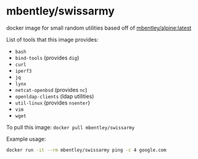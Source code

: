 # mbentley/swissarmy

docker image for small random utilities
based off of [mbentley/alpine:latest](https://github.com/mbentley/docker-base-alpine)

List of tools that this image provides:

* `bash`
* `bind-tools` (provides `dig`)
* `curl`
* `iperf3`
* `jq`
* `lynx`
* `netcat-openbsd` (provides `nc`)
* `openldap-clients` (ldap utilities)
* `util-linux` (provides `nsenter`)
* `vim`
* `wget`

To pull this image:
`docker pull mbentley/swissarmy`

Example usage:

```bash
docker run -it --rm mbentley/swissarmy ping -c 4 google.com
```

